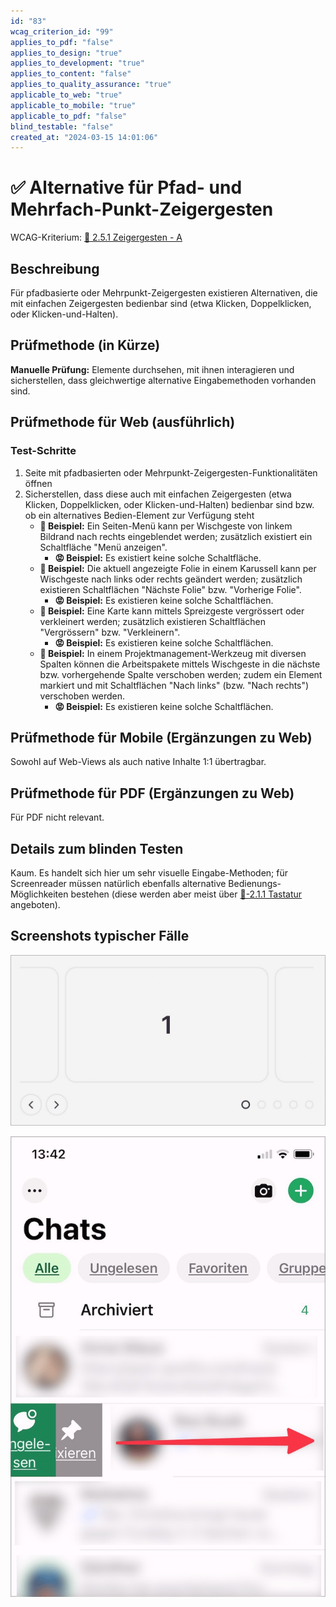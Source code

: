 ```yaml
---
id: "83"
wcag_criterion_id: "99"
applies_to_pdf: "false"
applies_to_design: "true"
applies_to_development: "true"
applies_to_content: "false"
applies_to_quality_assurance: "true"
applicable_to_web: "true"
applicable_to_mobile: "true"
applicable_to_pdf: "false"
blind_testable: "false"
created_at: "2024-03-15 14:01:06"
---
```


# ✅ Alternative für Pfad- und Mehrfach-Punkt-Zeigergesten

WCAG-Kriterium: [📜 2.5.1 Zeigergesten - A](..)

## Beschreibung

Für pfadbasierte oder Mehrpunkt-Zeigergesten existieren Alternativen, die mit einfachen Zeigergesten bedienbar sind (etwa Klicken, Doppelklicken, oder Klicken-und-Halten).

## Prüfmethode (in Kürze)

**Manuelle Prüfung:** Elemente durchsehen, mit ihnen interagieren und sicherstellen, dass gleichwertige alternative Eingabemethoden vorhanden sind.

## Prüfmethode für Web (ausführlich)

### Test-Schritte

1. Seite mit pfadbasierten oder Mehrpunkt-Zeigergesten-Funktionalitäten öffnen
1. Sicherstellen, dass diese auch mit einfachen Zeigergesten (etwa Klicken, Doppelklicken, oder Klicken-und-Halten) bedienbar sind bzw. ob ein alternatives Bedien-Element zur Verfügung steht
    - **🙂 Beispiel:** Ein Seiten-Menü kann per Wischgeste von linkem Bildrand nach rechts eingeblendet werden; zusätzlich existiert ein Schaltfläche "Menü anzeigen".
        - **😡 Beispiel:** Es existiert keine solche Schaltfläche.
    - **🙂 Beispiel:** Die aktuell angezeigte Folie in einem Karussell kann per Wischgeste nach links oder rechts geändert werden; zusätzlich existieren Schaltflächen "Nächste Folie" bzw. "Vorherige Folie".
        - **😡 Beispiel:** Es existieren keine solche Schaltflächen.
    - **🙂 Beispiel:** Eine Karte kann mittels Spreizgeste vergrössert oder verkleinert werden; zusätzlich existieren Schaltflächen "Vergrössern" bzw. "Verkleinern".
        - **😡 Beispiel:** Es existieren keine solche Schaltflächen.
    - **🙂 Beispiel:** In einem Projektmanagement-Werkzeug mit diversen Spalten können die Arbeitspakete mittels Wischgeste in die nächste bzw. vorhergehende Spalte verschoben werden; zudem ein Element markiert und mit Schaltflächen "Nach links" (bzw. "Nach rechts") verschoben werden.
        - **😡 Beispiel:** Es existieren keine solche Schaltflächen.

## Prüfmethode für Mobile (Ergänzungen zu Web)

Sowohl auf Web-Views als auch native Inhalte 1:1 übertragbar.

## Prüfmethode für PDF (Ergänzungen zu Web)

Für PDF nicht relevant.

## Details zum blinden Testen

Kaum. Es handelt sich hier um sehr visuelle Eingabe-Methoden; für Screenreader müssen natürlich ebenfalls alternative Bedienungs-Möglichkeiten bestehen (diese werden aber meist über [📜-2.1.1 Tastatur](/de/wcag/2.1.1-tastatur) angeboten).

## Screenshots typischer Fälle

![Slider, welcher neben Wischgesten auch Weiter/Zurück-Schalter anbietet](images/slider-welcher-neben-wischgesten-auch-weiterzurck-schalter-anbietet.png)

![Per Swipe angezeigtes Chat-Kontextmenü in WhatsApp](images/per-swipe-angezeigtes-chat-kontextmen-in-whatsapp.png)